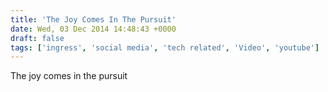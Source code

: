 ```yaml
---
title: 'The Joy Comes In The Pursuit'
date: Wed, 03 Dec 2014 14:48:43 +0000
draft: false
tags: ['ingress', 'social media', 'tech related', 'Video', 'youtube']
---
```


The joy comes in the pursuit